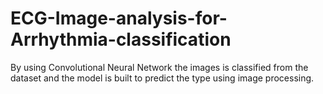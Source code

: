# ECG-Image-analysis-for-Arrhythmia-classification
By using Convolutional Neural Network the images is classified from the dataset and the model is built to predict the type using image processing.
